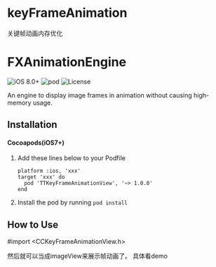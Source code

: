 # keyFrameAnimation
关键帧动画内存优化
# FXAnimationEngine

![iOS 8.0+](https://img.shields.io/badge/iOS-8.0%2B-orange.svg)
![pod](https://img.shields.io/badge/Cocoapods-v1.0.0-blue.svg)
![License](https://img.shields.io/badge/License-MIT-green.svg)

An engine to display image frames in animation without causing high-memory usage. 


## Installation
#### Cocoapods(iOS7+)

1. Add these lines below to your Podfile 
	
	```
	platform :ios, 'xxx'
	target 'xxx' do
	  pod 'TTKeyFrameAnimationView', '~> 1.0.0'
	end
	```
2. Install the pod by running `pod install`

## How to Use

#import <CCKeyFrameAnimationView.h>

然后就可以当成imageView来展示帧动画了。
具体看demo


